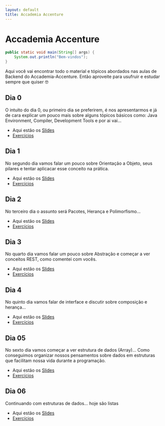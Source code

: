 ```yaml
---
layout: default
title: Accademia Accenture
---
```


# Accademia Accenture

```java
public static void main(String[] args) {
    System.out.println("Bem-vindos");
}
```

Aqui você vai encontrar todo o material e tópicos abordados nas aulas de Backend do Accademia-Accenture. Então aproveite para usufruir e estudar sempre que quiser 🤓


## Dia 0

O intuito do dia 0, ou primeiro dia se preferirem, é nos apresentarmos e já de cara explicar um pouco mais sobre alguns tópicos básicos como: Java Environment, Compiler, Development Tools e por ai vai...

* Aqui estão os <a href="https://bit.ly/2I8iwGj" target="_blank">Slides</a>
* [Exercícios](/accademia/exercises)

## Dia 1

No segundo dia vamos falar um pouco sobre Orientação a Objeto, seus pilares e tentar aplicacar esse conceito na prática.

* Aqui estão os <a href="https://bit.ly/3kd9TrS" target="_blank">Slides</a>
* [Exercícios](/accademia/exercises01)

## Dia 2

No terceiro dia o assunto será Pacotes, Herança e Polimorfismo...

* Aqui estão os <a href="https://bit.ly/37aeCXT" target="_blank">Slides</a>
* [Exercícios](/accademia/exercises02)


## Dia 3

No quarto dia vamos falar um pouco sobre Abstração e começar a ver conceitos REST, como comentei com vocês.

* Aqui estão os <a href="https://bit.ly/3k6chAM" target="_blank">Slides</a>
* [Exercícios](/accademia/exercises03)

## Dia 4

No quinto dia vamos falar de interface e discutir sobre composição e herança...

* Aqui estão os <a href="https://bit.ly/35hdsr8" target="_blank">Slides</a>
* [Exercícios](/accademia/exercises04)


## Dia 05 

No sexto dia vamos começar a ver estrutura de dados (Array)... Como conseguimos organizar nossos pensamentos sobre dados em estruturas que facilitam nossa vida durante a programação.

* Aqui estão os <a href="https://bit.ly/3klwRNK" target="_blank">Slides</a>
* [Exercícios](/accademia/exercises05)


## Dia 06

Continuando com estruturas de dados... hoje são listas

* Aqui estão os <a href="https://bit.ly/3kljtcm" target="_blank">Slides</a>
* [Exercícios](/accademia/exercises06)
